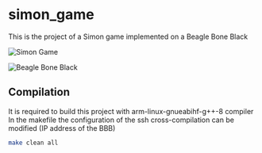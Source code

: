 # simon_game

This is the project of a Simon game implemented on a Beagle Bone Black

![Simon Game](https://github.com/jeferrandiz98/jeferrandiz98/tree/master/imgs/simon_machine.jpeg?raw=true)

![Beagle Bone Black](https://github.com/jeferrandiz98/jeferrandiz98/tree/master/imgs/beagle_bone_black.jpg?raw=true)

## Compilation

It is required to build this project with arm-linux-gnueabihf-g++-8 compiler
In the makefile the configuration of the ssh cross-compilation can be modified (IP address of the BBB)

```bash
make clean all
```
